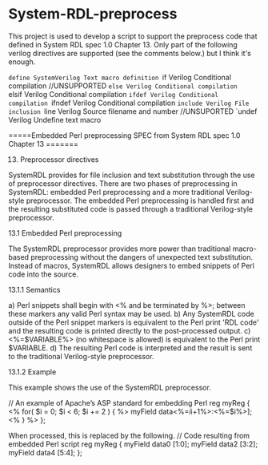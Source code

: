 # System-RDL-preprocess
This project is used to develop a script to support the preprocess code that defined in System RDL spec 1.0 Chapter 13.
Only part of the following verilog directives are supported (see the comments below.) but I think it's enough.

`define SystemVerilog Text macro definition
`if Verilog Conditional compilation        //UNSUPPORTED
`else Verilog Conditional compilation              
`elsif Verilog Conditional compilation
`ifdef Verilog Conditional compilation
`ifndef Verilog Conditional compilation
`include Verilog File inclusion
`line Verilog Source filename and number    //UNSUPORTED
`undef Verilog Undefine text macro

=====Embedded Perl preprocessing SPEC from System RDL spec 1.0 Chapter 13 =======

13. Preprocessor directives

SystemRDL provides for file inclusion and text substitution through the use of preprocessor directives.
There are two phases of preprocessing in SystemRDL: embedded Perl preprocessing and a more traditional
Verilog-style preprocessor. The embedded Perl preprocessing is handled first and the resulting substituted
code is passed through a traditional Verilog-style preprocessor.

13.1 Embedded Perl preprocessing

The SystemRDL preprocessor provides more power than traditional macro-based preprocessing without the
dangers of unexpected text substitution. Instead of macros, SystemRDL allows designers to embed snippets
of Perl code into the source.

13.1.1 Semantics

a) Perl snippets shall begin with <% and be terminated by %>; between these markers any valid Perl
syntax may be used.
b) Any SystemRDL code outside of the Perl snippet markers is equivalent to the Perl print 'RDL
code' and the resulting code is printed directly to the post-processed output.
c) <%=$VARIABLE%> (no whitespace is allowed) is equivalent to the Perl print $VARIABLE.
d) The resulting Perl code is interpreted and the result is sent to the traditional Verilog-style preprocessor.

13.1.2 Example

This example shows the use of the SystemRDL preprocessor.

// An example of Apache’s ASP standard for embedding Perl
reg myReg {
<% for( $i = 0; $i < 6; $i += 2 ) { %>
myField data<%=$i%> [<%=$i+1%>:<%=$i%>];
<% } %>
};

When processed, this is replaced by the following.
// Code resulting from embedded Perl script
reg myReg {
myField data0 [1:0];
myField data2 [3:2];
myField data4 [5:4];
};

